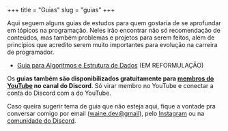 +++
title = "Guias"
slug = "guias"
+++

Aqui seguem alguns guias de estudos para quem gostaria de se aprofundar em tópicos na programação. Neles irão encontrar não só recomendação de conteúdos, mas também problemas e projetos para serem feitos, além de princípios que acredito serem muito importantes para evolução na carreira de programador.

- [Guia para Algoritmos e Estrutura de Dados](https://hotmart.com/pt-br/marketplace/produtos/guia-de-algoritmos-e-estrutura-de-dados/S92566141B) (EM REFORMULAÇÃO)

Os **guias também são disponibilizados gratuitamente para [membros do YouTube](https://www.youtube.com/channel/UCNdd-FYANxk0DIvGhXVnMIg/join) no canal do Discord**. Só virar membro no YouTube e conectar a conta do Discord com a do YouTube.

Caso queira sugerir tema de guia que não esteja aqui, fique a vontade pra conversar comigo por email ([waine.dev@gmail](mailto:waine.dev@gmail)), pelo [Instagram](https://www.instagram.com/waine_jr/) ou na [comunidade do Discord](https://discord.gg/NNuzYsNPjV).
